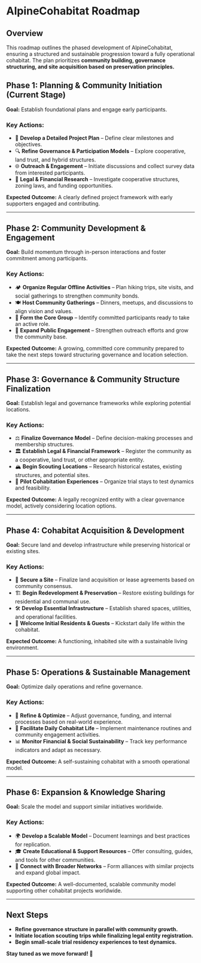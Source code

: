 # AlpineCohabitat Roadmap

## Overview
This roadmap outlines the phased development of AlpineCohabitat, ensuring a structured and sustainable progression toward a fully operational cohabitat. The plan prioritizes **community building, governance structuring, and site acquisition based on preservation principles.**

## Phase 1: Planning & Community Initiation (Current Stage)
**Goal:** Establish foundational plans and engage early participants.

### Key Actions:
- 📌 **Develop a Detailed Project Plan** – Define clear milestones and objectives.
- 🔍 **Refine Governance & Participation Models** – Explore cooperative, land trust, and hybrid structures.
- 🌐 **Outreach & Engagement** – Initiate discussions and collect survey data from interested participants.
- 📄 **Legal & Financial Research** – Investigate cooperative structures, zoning laws, and funding opportunities.

**Expected Outcome:** A clearly defined project framework with early supporters engaged and contributing.

---

## Phase 2: Community Development & Engagement
**Goal:** Build momentum through in-person interactions and foster commitment among participants.

### Key Actions:
- 🏕️ **Organize Regular Offline Activities** – Plan hiking trips, site visits, and social gatherings to strengthen community bonds.
- 🍽️ **Host Community Gatherings** – Dinners, meetups, and discussions to align vision and values.
- 🤝 **Form the Core Group** – Identify committed participants ready to take an active role.
- 📢 **Expand Public Engagement** – Strengthen outreach efforts and grow the community base.

**Expected Outcome:** A growing, committed core community prepared to take the next steps toward structuring governance and location selection.

---

## Phase 3: Governance & Community Structure Finalization
**Goal:** Establish legal and governance frameworks while exploring potential locations.

### Key Actions:
- ⚖️ **Finalize Governance Model** – Define decision-making processes and membership structures.
- 🏛️ **Establish Legal & Financial Framework** – Register the community as a cooperative, land trust, or other appropriate entity.
- 🏔️ **Begin Scouting Locations** – Research historical estates, existing structures, and potential sites.
- 🏡 **Pilot Cohabitation Experiences** – Organize trial stays to test dynamics and feasibility.

**Expected Outcome:** A legally recognized entity with a clear governance model, actively considering location options.

---

## Phase 4: Cohabitat Acquisition & Development
**Goal:** Secure land and develop infrastructure while preserving historical or existing sites.

### Key Actions:
- 🌱 **Secure a Site** – Finalize land acquisition or lease agreements based on community consensus.
- 🏗️ **Begin Redevelopment & Preservation** – Restore existing buildings for residential and communal use.
- 🛠️ **Develop Essential Infrastructure** – Establish shared spaces, utilities, and operational facilities.
- 🎉 **Welcome Initial Residents & Guests** – Kickstart daily life within the cohabitat.

**Expected Outcome:** A functioning, inhabited site with a sustainable living environment.

---

## Phase 5: Operations & Sustainable Management
**Goal:** Optimize daily operations and refine governance.

### Key Actions:
- 🔄 **Refine & Optimize** – Adjust governance, funding, and internal processes based on real-world experience.
- 🏡 **Facilitate Daily Cohabitat Life** – Implement maintenance routines and community engagement activities.
- 📊 **Monitor Financial & Social Sustainability** – Track key performance indicators and adapt as necessary.

**Expected Outcome:** A self-sustaining cohabitat with a smooth operational model.

---

## Phase 6: Expansion & Knowledge Sharing
**Goal:** Scale the model and support similar initiatives worldwide.

### Key Actions:
- 🌍 **Develop a Scalable Model** – Document learnings and best practices for replication.
- 🎓 **Create Educational & Support Resources** – Offer consulting, guides, and tools for other communities.
- 🤝 **Connect with Broader Networks** – Form alliances with similar projects and expand global impact.

**Expected Outcome:** A well-documented, scalable community model supporting other cohabitat projects worldwide.

---

## Next Steps
- **Refine governance structure in parallel with community growth.**
- **Initiate location scouting trips while finalizing legal entity registration.**
- **Begin small-scale trial residency experiences to test dynamics.**

**Stay tuned as we move forward! 🚀**

